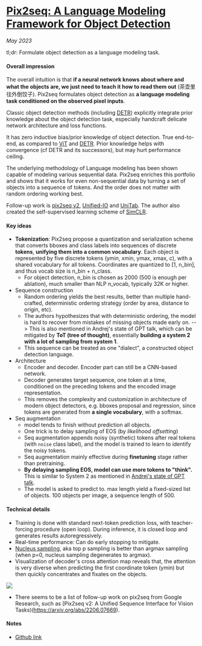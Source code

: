 # [Pix2seq: A Language Modeling Framework for Object Detection](https://arxiv.org/abs/2109.10852)

_May 2023_

tl;dr: Formulate object detection as a language modeling task.

#### Overall impression
The overall intuition is that **if a neural network knows about where and what the objects are, we just need to teach it how to read them out** (茶壶里往外倒饺子). Pix2seq formulates object detection as **a language modeling task conditioned on the observed pixel inputs**. 

Classic object detection methods (including [DETR](detr.md)) explicitly integrate prior knowledge about the object detection task, especially handcraft delicate network architecture and loss functions. 

It has zero inductive bias/prior knowledge of object detection. True end-to-end, as compared to [ViT](vit.md) and [DETR](detr.md). Prior knowledge helps with convergence (cf DETR and its successors), but may hurt performance ceiling.

The underlying methodology of Language modeling has been shown capable of modeling various sequential data. Pix2seq enriches this portfolio and shows that it works for even non-sequential data by turning a set of objects into a sequence of tokens. And the order does not matter with random ordering working best. 

Follow-up work is [pix2seq v2](pix2seq_v2.md), [Unified-IO]() and [UniTab](). The author also created the self-supervised learning scheme of [SimCLR]().


#### Key ideas
- **Tokenization**: Pix2seq propose a quantization and serialization scheme that converts bboxes and class labels into sequences of discrete **tokens**, **unifying them into a common vocabulary**. Each object is represented by five discrete tokens (ymin, xmin, ymax, xmax, c), with a shared vocabulary for all tokens. Coordinates are quantized to [1, n_bin], and thus vocab size is n_bin + n_class.
	- For object detection, n_bin is chosen as 2000 (500 is enough per ablation), much smaller than NLP n_vocab, typically 32K or higher.
- Sequence construction
	- Random ordering yields the best results, better than multiple hand-crafted, deterministic ordering strategy (order by area, distance to origin, etc).
	- The authors hypothesizes that with deterministic ordering, the model is hard to recover from mistakes of missing objects made early on. --> This is also mentioned in Andrej's state of GPT talk, which can be mitigated by **ToT (tree of thought)**, essentially **building a system 2 with a lot of sampling from system 1**.
	- This sequence can be treated as one "dialect", a constructed object detection language.
- Architecture
	- Encoder and decoder. Encoder part can still be a CNN-based network.
	- Decoder generates target sequence, one token at a time, conditioned on the preceding tokens and the encoded image representation.
	- This removes the complexity and customization in architecture of modern object detectors, e.g. bboxes proposal and regression, since tokens are generated from **a single vocabulary**, with a softmax.
- Seq augmentation
	- model tends to finish without prediction all objects. 
	- One trick is to delay sampling of EOS (by *likelihood offsetting*)
	- Seq augmentation appends noisy (synthetic) tokens after real tokens (with `noise` class label), and the model is trained to learn to identify the noisy tokens. 
	- Seq augmentation mainly effective during **finetuning** stage rather than pretraining.
	- **By delaying sampling EOS, model can use more tokens to "think".** This is similar to System 2 as mentioned in [Andrej's state of GPT talk](../talk_notes/microsoft_build_2023/microsoft_build_2023.md). 
	- The model is asked to predict to. max length yield a fixed-sized list of objects. 100 objects per image, a sequence length of 500.

#### Technical details
- Training is done with standard next-token prediction loss, with teacher-forcing procedure (open loop). During inference, it is closed loop and generates results autoregressively.
- Real-time performance: Can do early stopping to mitigate.
- [Nucleus sampling](https://towardsdatascience.com/how-to-sample-from-language-models-682bceb97277), aka top p sampling is better than argmax sampling (when p=0, nucleus sampling degenerates to argmax). 
- Visualization of decoder's cross attention map reveals that, the attention  is very diverse when predicting the first coordinate token (ymin) but then quickly concentrates and fixates on the objects. 

![](https://picx.zhimg.com/50/v2-48f6e934bd3eead2da449145089ccc75_720w.jpg)
- There seems to be a list of follow-up work on pix2seq from Google Research, such as [Pix2seq v2: A Unified Sequence Interface for Vision Tasks)(https://arxiv.org/abs/2206.07669).

#### Notes
- [Github link](https://github.com/google-research/pix2seq)
